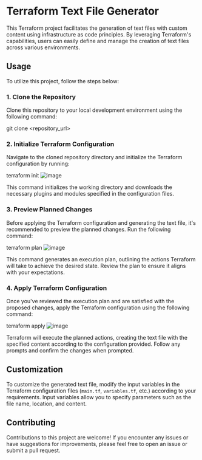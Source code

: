# Terraform Text File Generator

This Terraform project facilitates the generation of text files with custom content using infrastructure as code principles. By leveraging Terraform's capabilities, users can easily define and manage the creation of text files across various environments.

## Usage

To utilize this project, follow the steps below:

### 1. Clone the Repository

Clone this repository to your local development environment using the following command:

  git clone <repository_url>

### 2. Initialize Terraform Configuration

Navigate to the cloned repository directory and initialize the Terraform configuration by running:

  terraform init
  ![image](https://github.com/RSauravR/Simple-Terraform-Script-Make_file/assets/121216190/edc83de5-97d1-48c6-8367-7285039db93e)

This command initializes the working directory and downloads the necessary plugins and modules specified in the configuration files.

### 3. Preview Planned Changes

Before applying the Terraform configuration and generating the text file, it's recommended to preview the planned changes. Run the following command:

  terraform plan
  ![image](https://github.com/RSauravR/Simple-Terraform-Script-Make_file/assets/121216190/0d2f1b02-1691-4de2-94d0-21a0bade6fec)

This command generates an execution plan, outlining the actions Terraform will take to achieve the desired state. Review the plan to ensure it aligns with your expectations.

### 4. Apply Terraform Configuration

Once you've reviewed the execution plan and are satisfied with the proposed changes, apply the Terraform configuration using the following command:

  terraform apply
  ![image](https://github.com/RSauravR/Simple-Terraform-Script-Make_file/assets/121216190/fcece798-4ae8-47fa-9966-97b8d2b8c890)

Terraform will execute the planned actions, creating the text file with the specified content according to the configuration provided. Follow any prompts and confirm the changes when prompted.

## Customization

To customize the generated text file, modify the input variables in the Terraform configuration files (`main.tf`, `variables.tf`, etc.) according to your requirements. Input variables allow you to specify parameters such as the file name, location, and content.

## Contributing

Contributions to this project are welcome! If you encounter any issues or have suggestions for improvements, please feel free to open an issue or submit a pull request.



